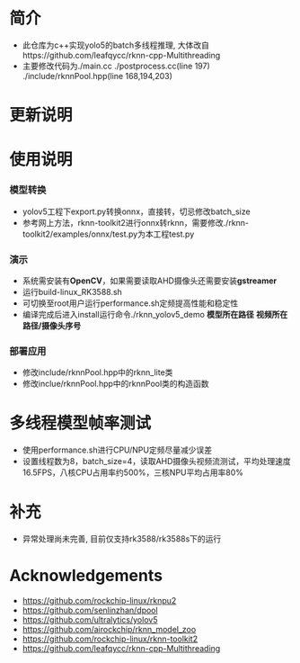 # 简介
* 此仓库为c++实现yolo5的batch多线程推理, 大体改自https://github.com/leafqycc/rknn-cpp-Multithreading
* 主要修改代码为./main.cc ./postprocess.cc(line 197) ./include/rknnPool.hpp(line 168,194,203)

# 更新说明


# 使用说明
### 模型转换
  * yolov5工程下export.py转换onnx，直接转，切忌修改batch_size
  * 参考网上方法，rknn-toolkit2进行onnx转rknn，需要修改./rknn-toolkit2/examples/onnx/test.py为本工程test.py

### 演示
  * 系统需安装有**OpenCV**，如果需要读取AHD摄像头还需要安装**gstreamer**
  * 运行build-linux_RK3588.sh
  * 可切换至root用户运行performance.sh定频提高性能和稳定性
  * 编译完成后进入install运行命令./rknn_yolov5_demo **模型所在路径** **视频所在路径/摄像头序号**

### 部署应用
  * 修改include/rknnPool.hpp中的rknn_lite类
  * 修改inclue/rknnPool.hpp中的rknnPool类的构造函数

# 多线程模型帧率测试
* 使用performance.sh进行CPU/NPU定频尽量减少误差
* 设置线程数为8，batch_size=4，读取AHD摄像头视频流测试，平均处理速度16.5FPS，八核CPU占用率约500%，三核NPU平均占用率80%

# 补充
* 异常处理尚未完善, 目前仅支持rk3588/rk3588s下的运行

# Acknowledgements
* https://github.com/rockchip-linux/rknpu2
* https://github.com/senlinzhan/dpool
* https://github.com/ultralytics/yolov5
* https://github.com/airockchip/rknn_model_zoo
* https://github.com/rockchip-linux/rknn-toolkit2
* https://github.com/leafqycc/rknn-cpp-Multithreading

